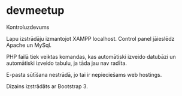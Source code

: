# devmeetup
Kontroluzdevums

Lapu izstrādāju izmantojot XAMPP localhost. Control panel jāieslēdz Apache un MySql.

PHP failā tiek veiktas komandas, kas automātiski izveido datubāzi un automātiski izveido tabulu, ja tāda jau nav radīta.

E-pasta sūtīšana nestrādā, jo tai ir nepieciešams web hostings.

Dizains izstrādāts ar Bootstrap 3.
